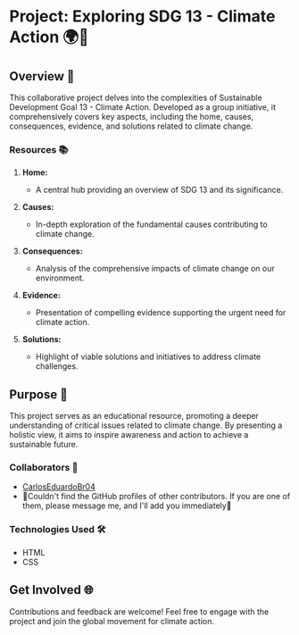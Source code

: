 # Project: Exploring SDG 13 - Climate Action 🌍🌱

## Overview 🚀

This collaborative project delves into the complexities of Sustainable Development Goal 13 - Climate Action. Developed as a group initiative, it comprehensively covers key aspects, including the home, causes, consequences, evidence, and solutions related to climate change.

### Resources 📚

1. **Home:**
   - A central hub providing an overview of SDG 13 and its significance.

2. **Causes:**
   - In-depth exploration of the fundamental causes contributing to climate change.

3. **Consequences:**
   - Analysis of the comprehensive impacts of climate change on our environment.

4. **Evidence:**
   - Presentation of compelling evidence supporting the urgent need for climate action.

5. **Solutions:**
   - Highlight of viable solutions and initiatives to address climate challenges.

## Purpose 🎯

This project serves as an educational resource, promoting a deeper understanding of critical issues related to climate change. By presenting a holistic view, it aims to inspire awareness and action to achieve a sustainable future.

### Collaborators 👥

- [CarlosEduardoBr04](https://github.com/CarlosEduardoBr04)
- 🚨Couldn't find the GitHub profiles of other contributors. If you are one of them, please message me, and I'll add you immediately🚨

### Technologies Used 🛠️

- HTML
- CSS

## Get Involved 🌐

Contributions and feedback are welcome! Feel free to engage with the project and join the global movement for climate action.
